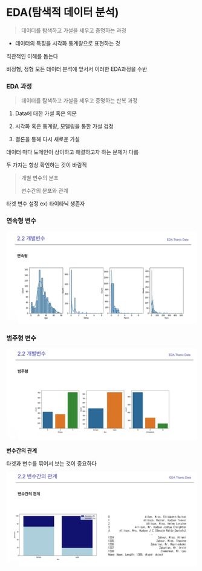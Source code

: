 # EDA(탐색적 데이터 분석)

> 데이터를 탐색하고 가설을 세우고 증명하는 과정

- 데이터의 특징을 시각화 통계량으로 표현하는 것

직관적인 이해를 돕는다

비정형, 정형 모든 데이터 분석에 앞서서 이러한 EDA과정을 수반


### EDA 과정

> 데이터를 탐색하고 가설을 세우고 증명하는 반복 과정

1. Data에 대한 가설 혹은 의문

2. 시각화 혹은 통계량, 모델링을 통한 가설 검정

3. 결론을 통해 다시 새로운 가설

데이터 마다 도메인이 상이하고 해결하고자 하는 문제가 다름

두 가지는 항상 확인하는 것이 바람직

> 개별 변수의 분포
>
> 변수간의 분포와 관계

타겟 변수 설정 ex) 타이타닉 생존자

### 연속형 변수

![연속형](./src/image-5.png)

### 범주형 변수

![범주형](./src/image-6.png)

**변수간의 관계**

타겟과 변수를 묶어서 보는 것이 중요하다

![alt text](./src/image-7.png)


